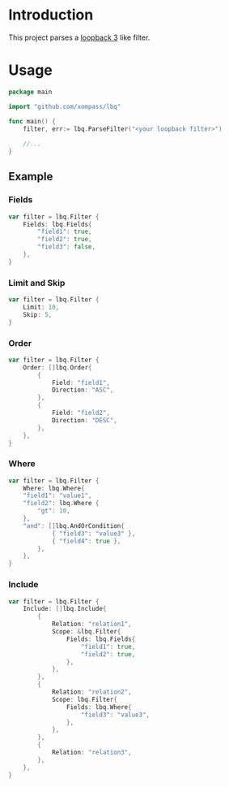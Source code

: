 # Introduction 
This project parses a [loopback 3](https://loopback.io/doc/en/lb3/Querying-data.html) like filter.

# Usage
```go
package main

import "github.com/xompass/lbq"

func main() {
	filter, err:= lbq.ParseFilter("<your loopback filter>")
	
	//...
}

```

## Example

### Fields
```go
var filter = lbq.Filter {
	Fields: lbq.Fields{
		"field1": true,
		"field2": true,
		"field3": false,
	},
}
```

### Limit and Skip
```go
var filter = lbq.Filter {
	Limit: 10,
	Skip: 5,
}
```

### Order
```go
var filter = lbq.Filter {
	Order: []lbq.Order{
		{
			Field: "field1",
			Direction: "ASC",
		},
		{
			Field: "field2",
			Direction: "DESC",
		},
	},
}
```

### Where
```go
var filter = lbq.Filter {
	Where: lbq.Where{
	"field1": "value1",
	"field2": lbq.Where {
		"gt": 10,
	},
	"and": []lbq.AndOrCondition{
			{ "field3": "value3" },
			{ "field4": true },
		},
	},
}
```

### Include
```go
var filter = lbq.Filter {
	Include: []lbq.Include{
		{
			Relation: "relation1",
			Scope: &lbq.Filter{
				Fields: lbq.Fields{
					"field1": true,
					"field2": true,
				},
			},
		},
		{
			Relation: "relation2",
			Scope: lbq.Filter{
				Fields: lbq.Where{
					"field3": "value3",
				},
			},
		},
		{
			Relation: "relation3",
		},
	},
}
```